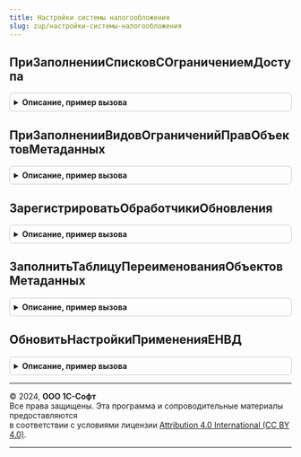 ```yaml
---
title: Настройки системы налогообложения
slug: zup/настройки-системы-налогообложения
---
```



## ПриЗаполненииСписковСОграничениемДоступа
<details style="margin: 1em 0; padding: 0.5em; border: 1px solid #ccc; border-radius: 6px;">

<summary style="font-weight: bold; cursor: pointer;">Описание, пример вызова</summary>

```bsl

// См. УправлениеДоступомПереопределяемый.ПриЗаполненииСписковСОграничениемДоступа.
Процедура ПриЗаполненииСписковСОграничениемДоступа(Списки) Экспорт
```

Пример вызова
```bsl
НастройкиСистемыНалогообложения.ПриЗаполненииСписковСОграничениемДоступа(Списки) 
```
</details>

## ПриЗаполненииВидовОграниченийПравОбъектовМетаданных
<details style="margin: 1em 0; padding: 0.5em; border: 1px solid #ccc; border-radius: 6px;">

<summary style="font-weight: bold; cursor: pointer;">Описание, пример вызова</summary>

```bsl

// См. УправлениеДоступомПереопределяемый.ПриЗаполненииВидовОграниченийПравОбъектовМетаданных.
Процедура ПриЗаполненииВидовОграниченийПравОбъектовМетаданных(Описание) Экспорт
```

Пример вызова
```bsl
НастройкиСистемыНалогообложения.ПриЗаполненииВидовОграниченийПравОбъектовМетаданных(Описание) 
```
</details>

## ЗарегистрироватьОбработчикиОбновления
<details style="margin: 1em 0; padding: 0.5em; border: 1px solid #ccc; border-radius: 6px;">

<summary style="font-weight: bold; cursor: pointer;">Описание, пример вызова</summary>

```bsl

// См. ОбновлениеИнформационнойБазы.НоваяТаблицаОбработчиковОбновления.
Процедура ЗарегистрироватьОбработчикиОбновления(Обработчики) Экспорт
```

Пример вызова
```bsl
НастройкиСистемыНалогообложения.ЗарегистрироватьОбработчикиОбновления(Обработчики) 
```
</details>

## ЗаполнитьТаблицуПереименованияОбъектовМетаданных
<details style="margin: 1em 0; padding: 0.5em; border: 1px solid #ccc; border-radius: 6px;">

<summary style="font-weight: bold; cursor: pointer;">Описание, пример вызова</summary>

```bsl

Процедура ЗаполнитьТаблицуПереименованияОбъектовМетаданных(Итог) Экспорт
```

Пример вызова
```bsl
НастройкиСистемыНалогообложения.ЗаполнитьТаблицуПереименованияОбъектовМетаданных(Итог) 
```
</details>

## ОбновитьНастройкиПримененияЕНВД
<details style="margin: 1em 0; padding: 0.5em; border: 1px solid #ccc; border-radius: 6px;">

<summary style="font-weight: bold; cursor: pointer;">Описание, пример вызова</summary>

```bsl

Процедура ОбновитьНастройкиПримененияЕНВД(ПараметрыОбновления = Неопределено) Экспорт
```

Пример вызова
```bsl
НастройкиСистемыНалогообложения.ОбновитьНастройкиПримененияЕНВД(ПараметрыОбновления);
```
</details>

---

© 2024, **ООО 1С-Софт**  
Все права защищены. Эта программа и сопроводительные материалы предоставляются  
в соответствии с условиями лицензии [Attribution 4.0 International (CC BY 4.0)](https://creativecommons.org/licenses/by/4.0/legalcode).

---
